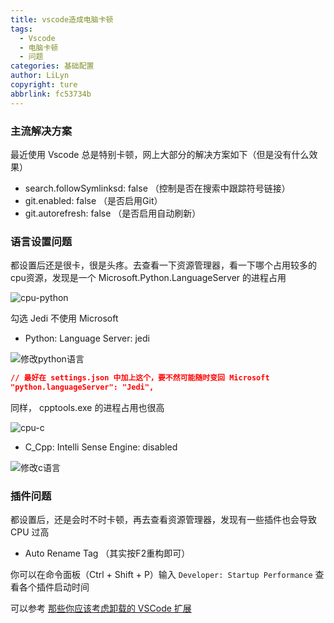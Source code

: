```yaml
---
title: vscode造成电脑卡顿
tags:
  - Vscode
  - 电脑卡顿
  - 问题
categories: 基础配置
author: LiLyn
copyright: ture
abbrlink: fc53734b
---
```


### 主流解决方案

最近使用 Vscode 总是特别卡顿，网上大部分的解决方案如下（但是没有什么效果）

- search.followSymlinksd: false （控制是否在搜索中跟踪符号链接）
- git.enabled: false （是否启用Git）
- git.autorefresh: false （是否启用自动刷新）

<!--more-->

### 语言设置问题

都设置后还是很卡，很是头疼。去查看一下资源管理器，看一下哪个占用较多的cpu资源，发现是一个 Microsoft.Python.LanguageServer 的进程占用

![cpu-python](https://gitee.com/lilyn/pic/raw/master/Basics/python%E5%8D%A0%E7%94%A8%E8%BF%87%E9%AB%98.png)

勾选 Jedi 不使用 Microsoft

- Python: Language Server: jedi

![修改python语言](https://gitee.com/lilyn/pic/raw/master/Basics/%E4%BF%AE%E6%94%B9python%E8%AF%AD%E8%A8%80.png)

```json
// 最好在 settings.json 中加上这个，要不然可能随时变回 Microsoft
"python.languageServer": "Jedi",
```

同样， cpptools.exe 的进程占用也很高

![cpu-c](https://gitee.com/lilyn/pic/raw/master/Basics/C%E5%8D%A0%E7%94%A8%E8%BF%87%E9%AB%98.png)

- C_Cpp: Intelli Sense Engine: disabled

![修改c语言](https://gitee.com/lilyn/pic/raw/master/Basics/%E4%BF%AE%E6%94%B9c%E8%AF%AD%E8%A8%80.png)



### 插件问题

都设置后，还是会时不时卡顿，再去查看资源管理器，发现有一些插件也会导致 CPU 过高

- Auto Rename Tag （其实按F2重构即可）

你可以在命令面板（Ctrl + Shift + P）输入 `Developer: Startup Performance` 查看各个插件启动时间

可以参考 [那些你应该考虑卸载的 VSCode 扩展](https://juejin.cn/post/6844904115798016008)
